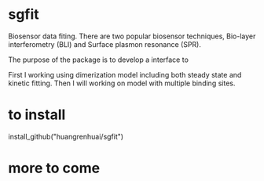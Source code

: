 # sgfit

Biosensor data fiting. 
There are two popular biosensor techniques, Bio-layer interferometry (BLI) and Surface plasmon resonance (SPR).  

The purpose of the package is to develop a interface to 

First I working using dimerization model including both steady state and kinetic fitting. Then I will working on model with multiple binding sites. 


# to install
install_github("huangrenhuai/sgfit")

# more to come
